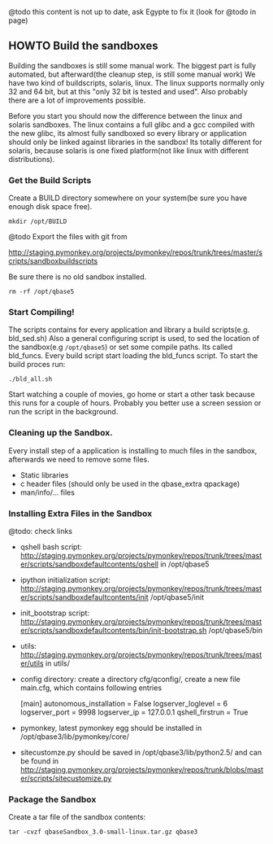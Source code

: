 @todo this content is not up to date, ask Egypte to fix it (look for @todo in page)


## HOWTO Build the sandboxes

Building the sandboxes is still some manual work.
The biggest part is fully automated, but afterward(the cleanup step, is still some manual work)
We have two kind of buildscripts, solaris, linux.
The linux supports normally only 32 and 64 bit, but at this "only 32 bit is tested and used".
Also probably there are a lot of improvements possible.

Before you start you should now the difference between the linux and solaris sandboxes.
The linux contains a full glibc and a gcc compiled with the new glibc, its almost fully sandboxed so every library or application should only be linked against libraries in the sandbox!
Its totally different for solaris, because solaris is one fixed platform(not like linux with different distributions).


### Get the Build Scripts

Create a BUILD directory somewhere on your system(be sure you have enough disk space free).

    mkdir /opt/BUILD

@todo
Export the files with git from

http://staging.pymonkey.org/projects/pymonkey/repos/trunk/trees/master/scripts/sandboxbuildscripts

Be sure there is no old sandbox installed.

    rm -rf /opt/qbase5


### Start Compiling!

The scripts contains for every application and library a build scripts(e.g. bld_sed.sh)
Also a general configuring script is used, to sed the location of the sandbox(e.g `/opt/qbase5`) or set some compile paths.
Its called bld_funcs.
Every build script start loading the bld_funcs script.
To start the build proces run:

    ./bld_all.sh

Start watching a couple of movies, go home or start a other task because this runs for a couple of hours.
Probably you better use a screen session or run the script in the background.


### Cleaning up the Sandbox.

Every install step of a application is installing to much files in the sandbox, afterwards we need to remove some files.

* Static libraries
* c header files (should only be used in the qbase_extra qpackage)
* man/info/... files


### Installing Extra Files in the Sandbox

@todo: check links
* qshell bash script: http://staging.pymonkey.org/projects/pymonkey/repos/trunk/trees/master/scripts/sandboxdefaultcontents/qshell in /opt/qbase5
* ipython initialization script: http://staging.pymonkey.org/projects/pymonkey/repos/trunk/trees/master/scripts/sandboxdefaultcontents/init /opt/qbase5/init
* init_bootstrap script: http://staging.pymonkey.org/projects/pymonkey/repos/trunk/trees/master/scripts/sandboxdefaultcontents/bin/init-bootstrap.sh /opt/qbase5/bin
* utils: http://staging.pymonkey.org/projects/pymonkey/repos/trunk/trees/master/utils in utils/
* config directory: create a directory cfg/qconfig/, create a new file main.cfg, which contains following entries

    [main]
    autonomous_installation = False
    logserver_loglevel = 6
    logserver_port = 9998
    logserver_ip = 127.0.0.1
    qshell_firstrun = True

* pymonkey, latest pymonkey egg should be installed in /opt/qbase3/lib/pymonkey/core/ 
* sitecustomze.py should be saved in /opt/qbase3/lib/python2.5/ and can be found in http://staging.pymonkey.org/projects/pymonkey/repos/trunk/blobs/master/scripts/sitecustomize.py


### Package the Sandbox

Create a tar file of the sandbox contents:

    tar -cvzf qbaseSandbox_3.0-small-linux.tar.gz qbase3

